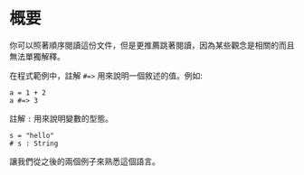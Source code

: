 # 概要

你可以照著順序閱讀這份文件，但是更推薦跳著閱讀，因為某些觀念是相關的而且無法單獨解釋。

在程式範例中，註解 `#=>` 用來說明一個敘述的值。例如:

```
a = 1 + 2
a #=> 3
```

註解 `:` 用來說明變數的型態。

```
s = "hello"
# s : String
```

讓我們從之後的兩個例子來熟悉這個語言。

